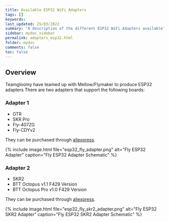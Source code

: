 ```yaml
---
title: Available ESP32 WiFi Adapters
tags: []
keywords: 
last_updated: 25/03/2022
summary: "A description of the different ESP32 WiFi Adapters available"
sidebar: mydoc_sidebar
permalink: adapters_esp32.html
folder: mydoc
comments: false
toc: false
---
```


## Overview

Teamgloomy have teamed up with Mellow/Flymaker to produce ESP32 adapters
There are two adapters that support the following boards:

### Adapter 1

- GTR
- SKR Pro
- Fly-407ZG
- Fly-CDYv2

They can be purchased through [aliexpress](https://www.aliexpress.com/item/1005003077964768.html).  

{% include image.html file="esp32_fly_adapter.png" alt="Fly ESP32 Adapter" caption="Fly ESP32 Adapter Schematic" %}

### Adapter 2

- SKR2
- BTT Octopus v1.1 F429 Version
- BTT Octopus Pro v1.0 F429 Version

They can be purchased through [aliexpress](https://www.aliexpress.com/item/1005003088425354.html).  

{% include image.html file="esp32_fly_skr2_adapter.png" alt="Fly ESP32 SKR2 Adapter" caption="Fly ESP32 SKR2 Adapter Schematic" %}